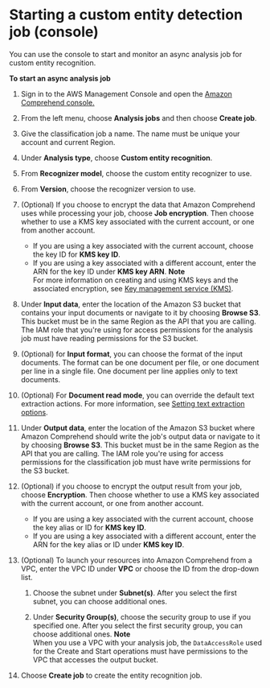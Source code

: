 # Starting a custom entity detection job \(console\)<a name="detecting-cer-async-console"></a>

You can use the console to start and monitor an async analysis job for custom entity recognition\.

**To start an async analysis job**

1. Sign in to the AWS Management Console and open the [Amazon Comprehend console\.](https://console.aws.amazon.com/comprehend/home?region=us-east-1#api-explorer:)

1. From the left menu, choose **Analysis jobs** and then choose **Create job**\.

1. Give the classification job a name\. The name must be unique your account and current Region\.

1. Under **Analysis type**, choose **Custom entity recognition**\.

1. From **Recognizer model**, choose the custom entity recognizer to use\.

1. From **Version**, choose the recognizer version to use\.

1. \(Optional\) If you choose to encrypt the data that Amazon Comprehend uses while processing your job, choose **Job encryption**\. Then choose whether to use a KMS key associated with the current account, or one from another account\.
   + If you are using a key associated with the current account, choose the key ID for **KMS key ID**\.
   + If you are using a key associated with a different account, enter the ARN for the key ID under **KMS key ARN**\.
**Note**  
For more information on creating and using KMS keys and the associated encryption, see [Key management service \(KMS\)](https://docs.aws.amazon.com/kms/latest/developerguide/overview.html)\.

1. Under **Input data**, enter the location of the Amazon S3 bucket that contains your input documents or navigate to it by choosing **Browse S3**\. This bucket must be in the same Region as the API that you are calling\. The IAM role that you're using for access permissions for the analysis job must have reading permissions for the S3 bucket\.

1. \(Optional\) for **Input format**, you can choose the format of the input documents\. The format can be one document per file, or one document per line in a single file\. One document per line applies only to text documents\. 

1. \(Optional\) For **Document read mode**, you can override the default text extraction actions\. For more information, see [Setting text extraction options](idp-set-textract-options.md)\. 

1. Under **Output data**, enter the location of the Amazon S3 bucket where Amazon Comprehend should write the job's output data or navigate to it by choosing **Browse S3**\. This bucket must be in the same Region as the API that you are calling\. The IAM role you're using for access permissions for the classification job must have write permissions for the S3 bucket\.

1. \(Optional\) if you choose to encrypt the output result from your job, choose **Encryption**\. Then choose whether to use a KMS key associated with the current account, or one from another account\.
   + If you are using a key associated with the current account, choose the key alias or ID for **KMS key ID**\.
   + If you are using a key associated with a different account, enter the ARN for the key alias or ID under **KMS key ID**\.

1. \(Optional\) To launch your resources into Amazon Comprehend from a VPC, enter the VPC ID under **VPC** or choose the ID from the drop\-down list\. 

   1. Choose the subnet under **Subnet\(s\)**\. After you select the first subnet, you can choose additional ones\.

   1. Under **Security Group\(s\)**, choose the security group to use if you specified one\. After you select the first security group, you can choose additional ones\.
**Note**  
When you use a VPC with your analysis job, the `DataAccessRole` used for the Create and Start operations must have permissions to the VPC that accesses the output bucket\.

1. Choose **Create job** to create the entity recognition job\.